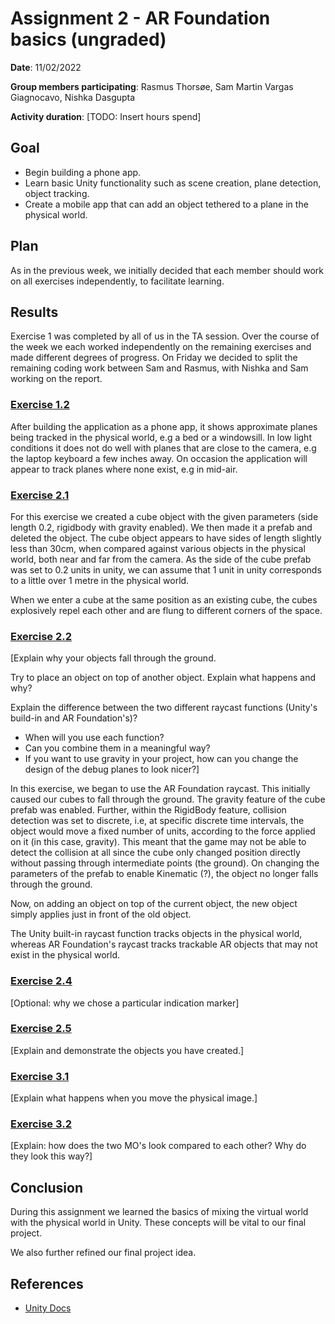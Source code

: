 # Assignment 2 - AR Foundation basics (ungraded)

**Date**: 11/02/2022

**Group members participating**: Rasmus Thorsøe, Sam Martin Vargas Giagnocavo, Nishka Dasgupta

**Activity duration**: [TODO: Insert hours spend]

## Goal
- Begin building a phone app.
- Learn basic Unity functionality such as scene creation, plane detection, object tracking.
- Create a mobile app that can add an object tethered to a plane in the physical world.

## Plan
As in the previous week, we initially decided that each member should work on all exercises independently, to facilitate learning. 

## Results
Exercise 1 was completed by all of us in the TA session. Over the course of the week we each worked independently on the remaining exercises and
made different degrees of progress. On Friday we decided to split the remaining coding work between Sam and Rasmus, with Nishka and Sam
working on the report.

### <ins>Exercise 1.2</ins>
After building the application as a phone app, it shows approximate planes being tracked in the physical world, e.g a bed or a windowsill. In low light conditions it does not do
well with planes that are close to the camera, e.g the laptop keyboard a few inches away. On occasion the application will appear to track planes
where none exist, e.g in mid-air.

### <ins>Exercise 2.1</ins>

For this exercise we created a cube object with the given parameters (side length 0.2, rigidbody with gravity enabled). We then made it a prefab
and deleted the object.
The cube object appears to have sides of length slightly less than 30cm, when compared against various objects in the physical world, both near and far 
from the camera. As the side of the cube prefab was set to 0.2 units in unity, we can assume that 1 unit in unity corresponds to a little over 1 metre
in the physical world.

When we enter a cube at the same position as an existing cube, the cubes explosively repel each other and are flung to different corners of the space.

### <ins>Exercise 2.2</ins>
[Explain why your objects fall through the ground.

Try to place an object on top of another object. Explain what happens and why?


Explain the difference between the two different raycast functions (Unity's build-in and AR Foundation's)?
- When will you use each function?
- Can you combine them in a meaningful way?
- If you want to use gravity in your project, how can you change the design of the debug planes to look nicer?]

In this exercise, we began to use the AR Foundation raycast. This initially caused our cubes to fall through the ground. 
The gravity feature of the cube prefab was enabled. Further, within the RigidBody feature, collision detection was set to discrete, i.e, at specific
discrete time intervals, the object would move a fixed number of units, according to the force applied on it (in this case, gravity). This meant that
the game may not be able to detect the collision at all since the cube only changed position directly without passing through intermediate points (the
ground). On changing the parameters of the prefab to enable Kinematic (?), the object no longer falls through the ground.

Now, on adding an object on top of the current object, the new object simply applies just in front of the old object. 

The Unity built-in raycast function tracks objects in the physical world, whereas AR Foundation's raycast tracks trackable AR objects that may not
exist in the physical world.


### <ins>Exercise 2.4</ins>
[Optional: why we chose a particular indication marker]

### <ins>Exercise 2.5</ins>
[Explain and demonstrate the objects you have created.]

### <ins>Exercise 3.1</ins>
[Explain what happens when you move the physical image.]

### <ins>Exercise 3.2</ins>
[Explain: how does the two MO's look compared to each other? Why do they look this way?]

## Conclusion
During this assignment we learned the basics of mixing the virtual world with the physical world in Unity. These concepts will be vital to our final project.

We also further refined our final project idea.

## References
- [Unity Docs](https://docs.unity3d.com/Manual/index.html)
